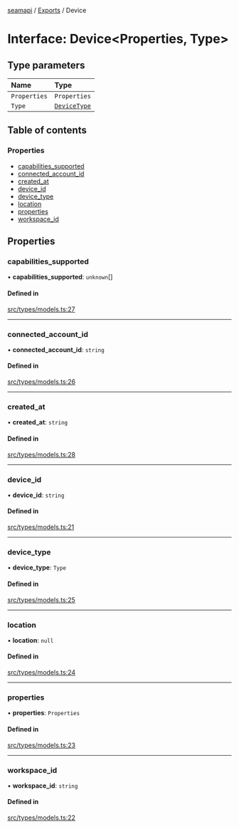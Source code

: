[seamapi](../README.md) / [Exports](../modules.md) / Device

# Interface: Device<Properties, Type\>

## Type parameters

| Name | Type |
| :------ | :------ |
| `Properties` | `Properties` |
| `Type` | [`DeviceType`](../modules.md#devicetype) |

## Table of contents

### Properties

- [capabilities\_supported](Device.md#capabilities_supported)
- [connected\_account\_id](Device.md#connected_account_id)
- [created\_at](Device.md#created_at)
- [device\_id](Device.md#device_id)
- [device\_type](Device.md#device_type)
- [location](Device.md#location)
- [properties](Device.md#properties)
- [workspace\_id](Device.md#workspace_id)

## Properties

### capabilities\_supported

• **capabilities\_supported**: `unknown`[]

#### Defined in

[src/types/models.ts:27](https://github.com/hello-seam/seamapi-javascript/blob/main/src/types/models.ts#L27)

___

### connected\_account\_id

• **connected\_account\_id**: `string`

#### Defined in

[src/types/models.ts:26](https://github.com/hello-seam/seamapi-javascript/blob/main/src/types/models.ts#L26)

___

### created\_at

• **created\_at**: `string`

#### Defined in

[src/types/models.ts:28](https://github.com/hello-seam/seamapi-javascript/blob/main/src/types/models.ts#L28)

___

### device\_id

• **device\_id**: `string`

#### Defined in

[src/types/models.ts:21](https://github.com/hello-seam/seamapi-javascript/blob/main/src/types/models.ts#L21)

___

### device\_type

• **device\_type**: `Type`

#### Defined in

[src/types/models.ts:25](https://github.com/hello-seam/seamapi-javascript/blob/main/src/types/models.ts#L25)

___

### location

• **location**: ``null``

#### Defined in

[src/types/models.ts:24](https://github.com/hello-seam/seamapi-javascript/blob/main/src/types/models.ts#L24)

___

### properties

• **properties**: `Properties`

#### Defined in

[src/types/models.ts:23](https://github.com/hello-seam/seamapi-javascript/blob/main/src/types/models.ts#L23)

___

### workspace\_id

• **workspace\_id**: `string`

#### Defined in

[src/types/models.ts:22](https://github.com/hello-seam/seamapi-javascript/blob/main/src/types/models.ts#L22)
